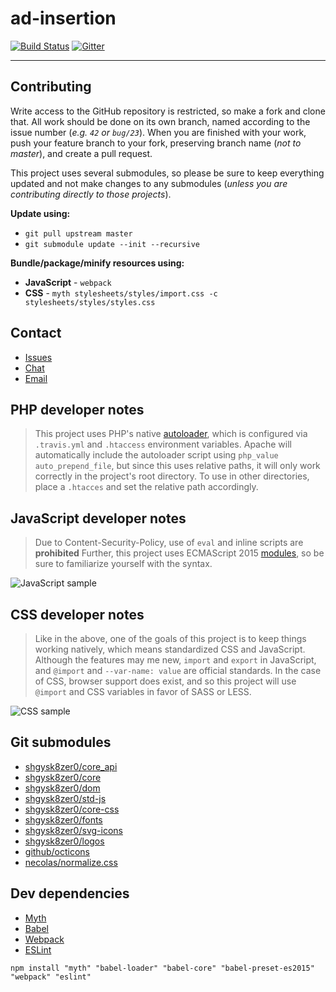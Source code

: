 # ad-insertion
[![Build Status](https://travis-ci.org/KVSun/ad-insertion.svg?branch=master)](https://travis-ci.org/KVSun/ad-insertion)
[![Gitter](https://badges.gitter.im/KVSun/ad-insertion.svg)](https://gitter.im/KVSun/ad-insertion)
- - -
## Contributing
Write access to the GitHub repository is restricted, so make a fork and clone that. All work should be done on its own branch, named according to the issue number (*e.g. `42` or `bug/23`*). When you are finished with your work, push your feature branch to your fork, preserving branch name (*not to master*), and create a pull request.

This project uses several submodules, so please be sure to keep everything updated and not make changes to any submodules (*unless you are contributing directly to those projects*).

**Update using:**

- `git pull upstream master`  
- `git submodule update --init --recursive`

**Bundle/package/minify resources using:**

- **JavaScript** - `webpack`
- **CSS** - `myth stylesheets/styles/import.css -c stylesheets/styles/styles.css`

## Contact
- [Issues](https://github.com/KVSun/ad-insertion/issues/)
- [Chat](https://gitter.im/KVSun/ad-insertion)
- [Email](mailto:editor@kvsun.com)

## PHP developer notes
> This project uses PHP's native [autoloader](https://secure.php.net/manual/en/function.spl-autoload.php), which is configured via `.travis.yml` and `.htaccess` environment variables. Apache will automatically include the autoloader script using `php_value auto_prepend_file`, but since this uses relative paths, it will only work correctly in the project's root directory. To use in other directories, place a `.htacces` and set the relative path accordingly.

## JavaScript developer notes
> Due to Content-Security-Policy, use of `eval` and inline scripts are **prohibited** Further, this project uses ECMAScript 2015  [modules](http://exploringjs.com/es6/ch_modules.html), so be sure to familiarize yourself with the syntax.

![JavaScript sample](https://i.imgur.com/Ac0fKZu.png)

## CSS developer notes
> Like in the above, one of the goals of this project is to keep things working natively, which means standardized CSS and JavaScript. Although the features may me new, `import` and `export` in JavaScript, and `@import` and `--var-name: value` are official standards. In the case of CSS, browser support does exist, and so this project will use `@import` and CSS variables in favor of SASS or LESS.

![CSS sample](https://i.imgur.com/j4sC5qv.png)

## Git submodules
- [shgysk8zer0/core_api](https://github.com/shgysk8zer0/core_api/)
- [shgysk8zer0/core](https://github.com/shgysk8zer0/core/)
- [shgysk8zer0/dom](https://github.com/shgysk8zer0/dom/)
- [shgysk8zer0/std-js](https://github.com/shgysk8zer0/std-js/)
- [shgysk8zer0/core-css](https://github.com/shgysk8zer0/core-css/)
- [shgysk8zer0/fonts](https://github.com/shgysk8zer0/fonts/)
- [shgysk8zer0/svg-icons](https://github.com/shgysk8zer0/svg-icons/)
- [shgysk8zer0/logos](https://github.com/shgysk8zer0/logos/)
- [github/octicons](https://github.com/github/octicons/)
- [necolas/normalize.css](https://github.com/necolas/normalize.css/)

## Dev dependencies
- [Myth](http://www.myth.io/)
- [Babel](https://babeljs.io/)
- [Webpack](https://webpack.github.io/)
- [ESLint](http://eslint.org/)

```
npm install "myth" "babel-loader" "babel-core" "babel-preset-es2015" "webpack" "eslint"
```
